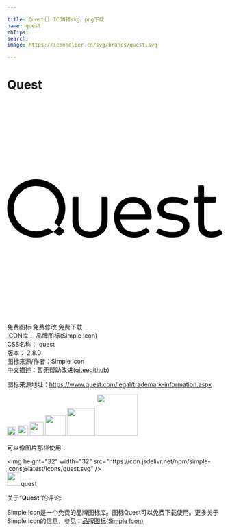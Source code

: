 ```yaml
---

title: Quest() ICON转svg、png下载
name: quest
zhTips: 
search: 
image: https://iconhelper.cn/svg/brands/quest.svg

---
```


# Quest  <small style="font-size: 60%;font-weight: 100"></small>

<div id="svg" class="svg-wrap">
<svg role="img" xmlns="http://www.w3.org/2000/svg" viewBox="0 0 24 24"><title>Quest icon</title><path d="M3.12 8.76a3.241 3.241 0 00-3.117 3.355 3.241 3.241 0 003.354 3.115 3.201 3.201 0 001.791-.628l-.496-.362a.174.174 0 00-.187-.011c-.381.215-.821.335-1.293.324A2.522 2.522 0 01.727 12.16a2.51 2.51 0 015.011-.297 2.5 2.5 0 01-.43 1.59.179.179 0 00.042.246l.418.307c-.003.003-.09.123-.28.299-.192.178-.34.295-.34.295l.541.416c.068.052.161.052.227-.002a4.498 4.498 0 00.389-.371.183.183 0 00-.028-.272l-.506-.369c.48-.604.73-1.348.702-2.125A3.241 3.241 0 003.119 8.76zm18.112.687v1.293h-.271a.202.202 0 00-.203.201v.414h.474v2.28c0 1.087.553 1.6 1.485 1.6.53 0 .959-.184 1.283-.43l-.22-.358a.186.186 0 00-.25-.062 1.544 1.544 0 01-.759.209c-.502 0-.859-.297-.859-.973v-2.266h1.156a.173.173 0 00.174-.173v-.442h-1.33V9.63a.18.18 0 00-.182-.182h-.498zM7.438 10.74c-.1 0-.18.08-.18.18v2.432c0 1.283.917 1.89 1.963 1.89 1.04 0 1.965-.607 1.965-1.89v-2.436a.175.175 0 00-.176-.176h-.51v2.547c0 .895-.54 1.315-1.28 1.315s-1.283-.42-1.283-1.315V10.74h-.5zm6.605 0c-1.233 0-2.147.922-2.147 2.246 0 1.338.91 2.248 2.188 2.248.635 0 1.238-.16 1.777-.675l-.257-.329a.167.167 0 00-.235-.03c-.347.273-.769.435-1.244.435-.781 0-1.433-.479-1.53-1.41h3.288a.192.192 0 00.191-.188l.002-.068c-.01-1.316-.86-2.229-2.033-2.229zm4.414 0c-1.037 0-1.727.493-1.727 1.31 0 .645.457 1.077 1.43 1.196l.516.06c.612.074.904.283.904.63 0 .456-.462.699-1.193.699-.617 0-1.024-.152-1.334-.354a.196.196 0 00-.274.063l-.205.332c.548.415 1.248.553 1.805.553 1.165 0 1.904-.516 1.904-1.338 0-.708-.535-1.087-1.453-1.205l-.512-.065c-.566-.068-.88-.247-.88-.607 0-.42.406-.68 1.023-.68.492 0 .961.152 1.264.314a.18.18 0 00.242-.07l.123-.219a.18.18 0 00-.07-.244c-.408-.227-.962-.375-1.563-.375zm-4.428.602c.736 0 1.265.521 1.352 1.33h-2.776c.11-.781.625-1.33 1.424-1.33Z"/></svg>
</div>
<detail full-name='quest'></detail>

<div class="detail-page">
<p>
<span><span class="badge-success badge">免费图标</span> <span class="badge-success badge">免费修改</span>  <span class="badge-success badge">免费下载</span> </span>
<br/>
<span>
ICON库：
<span class="badge-secondary badge">品牌图标(Simple Icon)</span> 
</span>
<br/>
<span>
CSS名称：
<span class="badge-secondary badge">quest</span> 
</span>

<br/>
<span>
版本：
<span class="badge-secondary badge">2.8.0</span> 
</span>
<br/>
<span>图标来源/作者：<span class="badge-light badge">Simple Icon</span></span> 
<br/>
<span class="zh-detail">中文描述：暂无<span class="help-link"><span>帮助改进</span>(<a href="https://gitee.com/liuwave/icon-helper/edit/master/json/brands/quest.json" target="_blank" rel="noopener noreferrer">gitee</a><a href="https://github.com/liuwave/icon-helper/edit/master/json/brands/quest.json" target="_blank" rel="noopener noreferrer">github</a></span>)</span><br/>
</p>
</div><div class="description description alert alert-light"><p>图标来源地址：<a href="https://www.quest.com/legal/trademark-information.aspx" target="_blank" rel="noopener noreferrer">https://www.quest.com/legal/trademark-information.aspx</a></p></div>
<div class="alert alert-dark">
<img height="21" width="21" src="https://cdn.jsdelivr.net/npm/simple-icons@latest/icons/quest.svg" />
<img height="24" width="24" src="https://cdn.jsdelivr.net/npm/simple-icons@latest/icons/quest.svg" />
<img height="32" width="32" src="https://cdn.jsdelivr.net/npm/simple-icons@latest/icons/quest.svg" />
<img height="48" width="48" src="https://cdn.jsdelivr.net/npm/simple-icons@latest/icons/quest.svg" />
<img height="64" width="64" src="https://cdn.jsdelivr.net/npm/simple-icons@latest/icons/quest.svg" />
<img height="96" width="96" src="https://cdn.jsdelivr.net/npm/simple-icons@latest/icons/quest.svg" />

</div>
<div>
  <p>可以像图片那样使用：    
  </p>
  <div class="alert alert-primary" style="font-size: 14px">
    &lt;img height="32" width="32" src="https://cdn.jsdelivr.net/npm/simple-icons@latest/icons/quest.svg" /&gt;
    <copy-btn content='<img height="32" width="32" src="https://cdn.jsdelivr.net/npm/simple-icons@latest/icons/quest.svg" />'></copy-btn>
  </div>
  <div class="alert alert-secondary">
    <img height="32" width="32" src="https://cdn.jsdelivr.net/npm/simple-icons@latest/icons/quest.svg" />quest
    <copy-btn content="quest" btn-title="复制图标名称"></copy-btn>
  </div>
</div>
<div class="icon-detail__container">
<p>关于“<b>Quest</b>”的评论:</p>
</div>
<Vssue title="关于“Quest”的评论" />
<div><p>Simple Icon是一个免费的品牌图标库。图标Quest可以免费下载使用。更多关于  Simple Icon的信息，参见：<a target="_blank" href="https://iconhelper.cn/brands.html">品牌图标(Simple Icon)</a>
</p></div>
